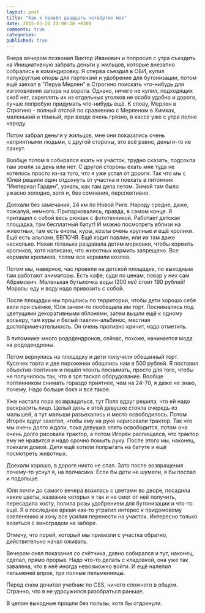 ```yaml
---
layout: post
title: "Как я провёл двадцать четвёртое мая"
date: 2015-05-24 22:00:20 +0300
comments: true
categories: 
published: true
---
```

Вчера вечером позвонил Виктор Иванович и попросил с утра съездить на Инициативную забрать деньги у жильцов, которые внезапно собрались в командировку. Я сперва съездил в ОБИ, купил полукруглые опоры для гортензий и удобрение для бутонизации, потом ещё заехал в "Леруа Мерлен" в Строгино поискать что-нибудь для изготовления запора на ворота. Однако, ничего не купил, подходящих скоб нет, скреплять их из отдельных уголков не особо удобно и дорого, лучше попробую придумать что-нибудь ещё. К слову, Мерлен в Строгино - полный отстой по сравнению с Мерленом в Химках, маленький и тёмный, при входе очень грязно, в кассе уже с утра полно народу.

Потом забрал деньги у жильцов, мне они показались очень неприятными людьми, с другой стороны, это всё равно, деньги-то не пахнут.

Вообще потом я собирался ехать на участок, трудно сказать, подсохла там земля за день или нет. С другой стороны ехать мне туда не хотелось просто из-за того, что я уже устал от дороги. Так что мы с Юлей решили один отдохнуть от участка и поехать в питомник "Империал Гарден", узнать, как там дела летом. Зимой там было ужасно холодно, хотя и, без сомнения, перспективно.

Доехали без замечаний, 24 км по Новой Риге. Народу средне, даже, пожалуй, немного. Припарковались, правда, в самом конце. Я притащил с собой весь рюкзак с фототехникой. Работает детская площадка, там бесплатный батут! И можно посмотреть вблизи на животных, там есть еноты, куры, козлы очень крупные и ещё кролики. Ещё есть альпаки, ЕВПОЧЯ. Ещё ходит павлин, или их там даже несколько. Некая тётенька раздавала детям морковки, чтобы кормить кроликов, хотя написано, что животных кормить запрещено. Все кормили кроликов, потом все кормили козлов. 

Потом мы, наверное, час провели на детской площадке, по выходным там работают аниматоры. Есть кафе, судя по ценам, повар у них сам Абрамович. Маленькая бутылочка воды (200 мл) стоит 190 рублей! Мораль: еду и воду надо привозить с собой.

После площадки мы прошлись по территории, чтобы дети хорошо себя вели при съёмке, Юля зачем-то пообещала им торт. Поснимались под цветущими декоративными яблонями, затем вышли ещё к одному вольеру, там куры и белый павлин-альбинос, местная достопримечательность. Он очень противно кричит, надо отметить. 

В питомнике много рододендронов, сейчас, похоже, начинается мода на рододендроны.

Потом вернулись на площадку и дети получили обещанный торт. Кусочек торта и две пироженки обошлись нам в 500 рублей. Я поставил объектив-полтиник и пошёл чтонть поснимать, просто для того, чтобы не получилось так, что я зря таскал оборудование. Вообще полтинником снимать гораздо приятнее, чем на 24-70, я даже не знаю, почему. Надо больше бокэ и всё такое.

Уже настала пора возвращаться, тут Поля вдруг решила, что ей надо раскрасить лицо. Целый день к этой девушке стояла очередь из малышей, а тут малыши разъехались и место освободилось. Потом Игорёк вдруг захотел, чтобы ему на руке нарисовали трактор. Так что мы очень долго ждали, пока девушка опять освободится, потом она очень долго рисовала трактор, а потом Игорёк распищался, что трактор ему не нравится и надо срочно помыть руку. После этого мы, наконец, поехали домой. Дети ещё хотели попрыгать на батуте и ещё посмотреть животных.

Доехали хорошо, в дороге никто не спал. Зато после возвращения почему-то уснул я, на полчасика. Если бы дети не шумели, я бы поспал и подольше.

Юля почти до самого вечера возилась с цветами во дворе, посадила некие цветы, название которых я так и не смог от неё получить, пересадила хосту, полила розы удобрением для бутонизации и что-то ещё. Я в последнее время как-то утратил интерес к придомовому озеленению и хочу все усилия перенести на участок. Интересно только возиться с виноградом на заборе.

Отмечу, что порей, который мы привезли с участка обратно, действительно начал оживать.

Вечером снял показания со счётчика, давно собирался и тут, наконец, сделал, прямо прорыв. Надо что-то делать с кладовкой, она уже так завалена, что в неё иногда невозможно войти. И ещё налепил пельменей впрок, три полные пельменницы.

Перед сном дочитал учебник по CSS, ничего сложного в общем. Странно, что я не удосужился разобраться раньше.

В целом выходные прошли без пользы, хотя бы отдохнули.